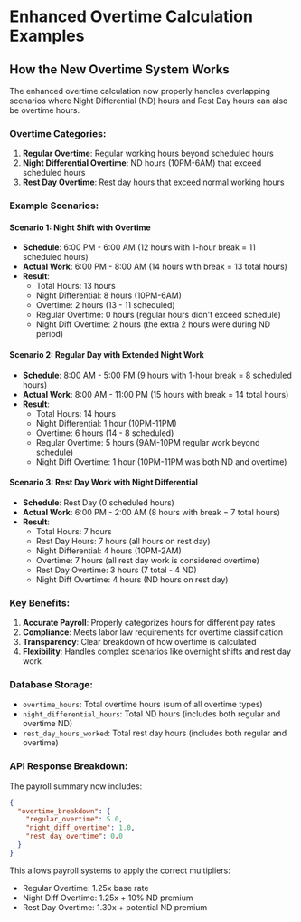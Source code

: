# Enhanced Overtime Calculation Examples

## How the New Overtime System Works

The enhanced overtime calculation now properly handles overlapping scenarios where Night Differential (ND) hours and Rest Day hours can also be overtime hours.

### Overtime Categories:

1. **Regular Overtime**: Regular working hours beyond scheduled hours
2. **Night Differential Overtime**: ND hours (10PM-6AM) that exceed scheduled hours
3. **Rest Day Overtime**: Rest day hours that exceed normal working hours

### Example Scenarios:

#### Scenario 1: Night Shift with Overtime

- **Schedule**: 6:00 PM - 6:00 AM (12 hours with 1-hour break = 11 scheduled hours)
- **Actual Work**: 6:00 PM - 8:00 AM (14 hours with break = 13 total hours)
- **Result**:
  - Total Hours: 13 hours
  - Night Differential: 8 hours (10PM-6AM)
  - Overtime: 2 hours (13 - 11 scheduled)
  - Regular Overtime: 0 hours (regular hours didn't exceed schedule)
  - Night Diff Overtime: 2 hours (the extra 2 hours were during ND period)

#### Scenario 2: Regular Day with Extended Night Work

- **Schedule**: 8:00 AM - 5:00 PM (9 hours with 1-hour break = 8 scheduled hours)
- **Actual Work**: 8:00 AM - 11:00 PM (15 hours with break = 14 total hours)
- **Result**:
  - Total Hours: 14 hours
  - Night Differential: 1 hour (10PM-11PM)
  - Overtime: 6 hours (14 - 8 scheduled)
  - Regular Overtime: 5 hours (9AM-10PM regular work beyond schedule)
  - Night Diff Overtime: 1 hour (10PM-11PM was both ND and overtime)

#### Scenario 3: Rest Day Work with Night Differential

- **Schedule**: Rest Day (0 scheduled hours)
- **Actual Work**: 6:00 PM - 2:00 AM (8 hours with break = 7 total hours)
- **Result**:
  - Total Hours: 7 hours
  - Rest Day Hours: 7 hours (all hours on rest day)
  - Night Differential: 4 hours (10PM-2AM)
  - Overtime: 7 hours (all rest day work is considered overtime)
  - Rest Day Overtime: 3 hours (7 total - 4 ND)
  - Night Diff Overtime: 4 hours (ND hours on rest day)

### Key Benefits:

1. **Accurate Payroll**: Properly categorizes hours for different pay rates
2. **Compliance**: Meets labor law requirements for overtime classification
3. **Transparency**: Clear breakdown of how overtime is calculated
4. **Flexibility**: Handles complex scenarios like overnight shifts and rest day work

### Database Storage:

- `overtime_hours`: Total overtime hours (sum of all overtime types)
- `night_differential_hours`: Total ND hours (includes both regular and overtime ND)
- `rest_day_hours_worked`: Total rest day hours (includes both regular and overtime)

### API Response Breakdown:

The payroll summary now includes:

```json
{
  "overtime_breakdown": {
    "regular_overtime": 5.0,
    "night_diff_overtime": 1.0,
    "rest_day_overtime": 0.0
  }
}
```

This allows payroll systems to apply the correct multipliers:

- Regular Overtime: 1.25x base rate
- Night Diff Overtime: 1.25x + 10% ND premium
- Rest Day Overtime: 1.30x + potential ND premium
